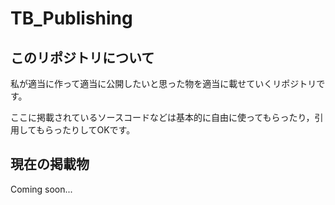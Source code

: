 # TB_Publishing

## このリポジトリについて
私が適当に作って適当に公開したいと思った物を適当に載せていくリポジトリです。

ここに掲載されているソースコードなどは基本的に自由に使ってもらったり，引用してもらったりしてOKです。

## 現在の掲載物

Coming soon...